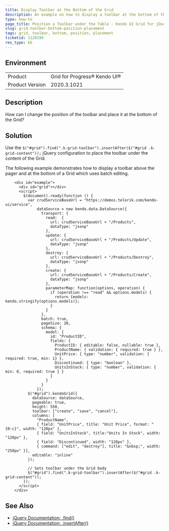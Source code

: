 ```yaml
---
title: Display Toolbar at the Bottom of the Grid
description: An example on how to display a toolbar at the bottom of the Kendo UI Grid.
type: how-to
page_title: Position a Toolbar under the Table - Kendo UI Grid for jQuery
slug: grid-toolbar-bottom-position-placement
tags: grid, toolbar, bottom, position, placement
ticketid: 1120199
res_type: kb
---
```


## Environment

<table>
 <tr>
  <td>Product</td>
  <td>Grid for Progress® Kendo UI®</td>
 </tr>
 <tr>
  <td>Product Version</td>
  <td>2020.3.1021</td>
 </tr>
</table>

## Description

How can I change the position of the toolbar and place it at the bottom of the Grid?

## Solution

Use the `$("#grid").find(".k-grid-toolbar").insertAfter($("#grid .k-grid-content"));` jQuery configuration to place the toolbar under the content of the Grid.

The following example demonstrates how to display a toolbar above the pager and at the bottom of a Grid which uses batch editing.

```dojo
    <div id="example">
      <div id="grid"></div>
      <script>
        $(document).ready(function () {
          var crudServiceBaseUrl = "https://demos.telerik.com/kendo-ui/service",
              dataSource = new kendo.data.DataSource({
                transport: {
                  read:  {
                    url: crudServiceBaseUrl + "/Products",
                    dataType: "jsonp"
                  },
                  update: {
                    url: crudServiceBaseUrl + "/Products/Update",
                    dataType: "jsonp"
                  },
                  destroy: {
                    url: crudServiceBaseUrl + "/Products/Destroy",
                    dataType: "jsonp"
                  },
                  create: {
                    url: crudServiceBaseUrl + "/Products/Create",
                    dataType: "jsonp"
                  },
                  parameterMap: function(options, operation) {
                    if (operation !== "read" && options.models) {
                      return {models: kendo.stringify(options.models)};
                    }
                  }
                },
                batch: true,
                pageSize: 20,
                schema: {
                  model: {
                    id: "ProductID",
                    fields: {
                      ProductID: { editable: false, nullable: true },
                      ProductName: { validation: { required: true } },
                      UnitPrice: { type: "number", validation: { required: true, min: 1} },
                      Discontinued: { type: "boolean" },
                      UnitsInStock: { type: "number", validation: { min: 0, required: true } }
                    }
                  }
                }
              });
          $("#grid").kendoGrid({
            dataSource: dataSource,
            pageable: true,
            height: 550,
            toolbar: ["create", "save", "cancel"],
            columns: [
              "ProductName",
              { field: "UnitPrice", title: "Unit Price", format: "{0:c}", width: "120px" },
              { field: "UnitsInStock", title:"Units In Stock", width: "120px" },
              { field: "Discontinued", width: "120px" },
              { command: ["edit", "destroy"], title: "&nbsp;", width: "250px" }],
            editable: "inline"
          });

          // Sets toolbar under the Grid body
          $("#grid").find(".k-grid-toolbar").insertAfter($("#grid .k-grid-content"));
        });
      </script>
    </div>
```

## See Also

* [jQuery Documentation: .find()](https://api.jquery.com/find/)
* [jQuery Documentation: .insertAfter()](https://api.jquery.com/insertafter/)
